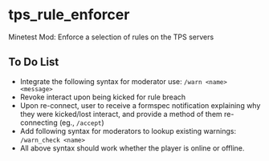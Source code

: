 # tps_rule_enforcer
Minetest Mod: Enforce a selection of rules on the TPS servers

## To Do List
- Integrate the following syntax for moderator use: ```/warn <name> <message>```
- Revoke interact upon being kicked for rule breach
- Upon re-connect, user to receive a formspec notification explaining why they were kicked/lost interact, and provide a method of them re-connecting (eg., ```/accept```)
- Add following syntax for moderators to lookup existing warnings: ```/warn_check <name>```
- All above syntax should work whether the player is online or offline.
